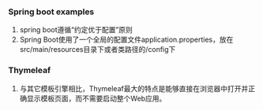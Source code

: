 ### Spring boot examples

1. spring boot遵循“约定优于配置”原则
2. Spring Boot使用了一个全局的配置文件application.properties，放在src/main/resources目录下或者类路径的/config下

### Thymeleaf
1. 与其它模板引擎相比，Thymeleaf最大的特点是能够直接在浏览器中打开并正确显示模板页面，而不需要启动整个Web应用。
